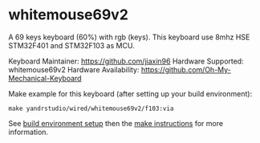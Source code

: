 whitemouse69v2
===

A 69 keys keyboard (60%) with rgb (keys).
This keyboard use 8mhz HSE  STM32F401 and STM32F103 as MCU.

Keyboard Maintainer: https://github.com/jiaxin96
Hardware Supported: whitemouse69v2
Hardware Availability: https://github.com/Oh-My-Mechanical-Keyboard 

Make example for this keyboard (after setting up your build environment):

    make yandrstudio/wired/whitemouse69v2/f103:via

See [build environment setup](https://docs.qmk.fm/#/getting_started_build_tools) then the [make instructions](https://docs.qmk.fm/#/getting_started_make_guide) for more information.


